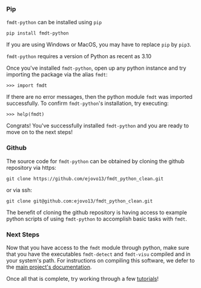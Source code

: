 ### Pip

`fmdt-python` can be installed using `pip`
```
pip install fmdt-python
```
If you are using Windows or MacOS, you may have to replace `pip` by `pip3`.

`fmdt-python` requires a version of Python as recent as 3.10

Once you've installed `fmdt-python`, open up any python instance and try importing the package via the alias `fmdt`:

```
>>> import fmdt
```

If there are no error messages, then the python module `fmdt` was imported successfully. 
To confirm `fmdt-python`'s installation, try executing:

```
>>> help(fmdt)
```

Congrats! You've successfully installed `fmdt-python` and you are ready to move on to the next steps!

### Github

The source code for `fmdt-python` can be obtained by cloning the github repository via https:
```{bash}
git clone https://github.com/ejovo13/fmdt_python_clean.git
```

or via ssh:

```{bash}
git clone git@github.com:ejovo13/fmdt_python_clean.git
```

The benefit of cloning the github repository is having access to example python scripts of using `fmdt-python` to accomplish basic tasks with `fmdt`.

### Next Steps

Now that you have access to the `fmdt` module through python, make sure that you have
the executables `fmdt-detect` and `fmdt-visu` compiled and in your system's path. For instructions 
on compiling this software, we defer to the [main project's documentation](https://fmdt.readthedocs.io/en/latest/).

Once all that is complete, try working through a few [tutorials](tutorials/0_start.md)!